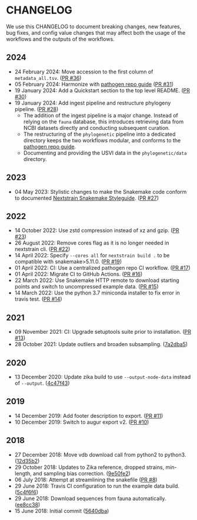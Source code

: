 # CHANGELOG

We use this CHANGELOG to document breaking changes, new features, bug fixes,
and config value changes that may affect both the usage of the workflows and
the outputs of the workflows.

## 2024

* 24 February 2024: Move accession to the first column of `metadata_all.tsv`. ([PR #36](https://github.com/nextstrain/zika/pull/36))
* 05 February 2024: Harmonize with [pathogen repo guide](https://github.com/nextstrain/pathogen-repo-guide) ([PR #31](https://github.com/nextstrain/zika/pull/31))
* 19 January 2024: Add a Quickstart section to the top level README. ([PR #30](https://github.com/nextstrain/zika/pull/30))
* 19 January 2024: Add ingest pipeline and restructure phylogeny pipeline. ([PR #28](https://github.com/nextstrain/zika/pull/28))
  * The addition of the ingest pipeline is a major change. Instead of relying on the `fauna` database, this introduces retrieving data from NCBI datasets directly and conducting subsequent curation.
  * The restructuring of the `phylogenetic` pipeline into a dedicated directory keeps the two workflows modular, and conforms to the [pathogen repo guide](https://github.com/nextstrain/pathogen-repo-guide).
  * Documenting and providing the USVI data in the `phylogenetic/data` directory.

## 2023

* 04 May 2023: Stylistic changes to make the Snakemake code conform to documented [Nextstrain Snakemake Styleguide](https://docs.nextstrain.org/en/latest/reference/snakemake-style-guide.html). ([PR #27](https://github.com/nextstrain/zika/pull/27))

## 2022

* 14 October 2022: Use zstd compression instead of xz and gzip. ([PR #23](https://github.com/nextstrain/zika/pull/23))
* 26 August 2022: Remove cores flag as it is no longer needed in nextstrain cli. ([PR #22](https://github.com/nextstrain/zika/pull/22))
* 14 April 2022: Specify `--cores all` for `nextstrain build .` to be compatible with snakemake>5.11.0. ([PR #19](https://github.com/nextstrain/zika/pull/19))
* 01 April 2022: CI: Use a centralized pathogen repo CI workflow. ([PR #17](https://github.com/nextstrain/zika/pull/17))
* 01 April 2022: Migrate CI to GitHub Actions. ([PR #16](https://github.com/nextstrain/zika/pull/16))
* 22 March 2022: Use Snakemake HTTP remote to download starting points and switch to uncompressed example data. ([PR #15](https://github.com/nextstrain/zika/pull/15))
* 14 March 2022: Use the python 3.7 miniconda installer to fix error in travis test. ([PR #14](https://github.com/nextstrain/zika/pull/14))

## 2021

* 09 November 2021: CI: Upgrade setuptools suite prior to installation. ([PR #13](https://github.com/nextstrain/zika/pull/13))
* 28 October 2021: Update outliers and broaden subsampling. ([7a2dba5](https://github.com/nextstrain/zika/commit/7a2dba5ac298e8edecacd5e19124399f713af33f))

## 2020

* 13 December 2020: Update zika build to use `--output-node-data` instead of `--output`. ([4c47f43](https://github.com/nextstrain/zika/commit/4c47f439ba714cbf5e25a81462de2819ac16f9d0))

## 2019

* 14 December 2019: Add footer description to export. ([PR #11](https://github.com/nextstrain/zika/pull/11))
* 10 December 2019: Switch to augur export v2. ([PR #10](https://github.com/nextstrain/zika/pull/10))

## 2018

* 27 December 2018: Move vdb download call from python2 to python3. ([12d35b2](https://github.com/nextstrain/zika/commit/12d35b281fcb9b0482b58e1247dad2ee500e83b4))
* 29 October 2018: Updates to Zika reference, dropped strains, min-length, and sampling bias correction. ([9e50fe2](https://github.com/nextstrain/zika/commit/9e50fe2dc6ac8209e829278007a938bba7ea7b32))
* 06 July 2018: Attempt at streamlining the snakefile ([PR #8](https://github.com/nextstrain/zika/pull/8))
* 29 June 2018: Travis CI configuration to run the example data build. ([5c4f6f6](https://github.com/nextstrain/zika/commit/5c4f6f6b682422f568280093d8548e7c77428d6f))
* 29 June 2018: Download sequences from fauna automatically. ([ee8cc38](https://github.com/nextstrain/zika/commit/ee8cc38ff5ab46db2bd5f4ac136811bcead5f003))
* 15 June 2018: Initial commit ([5640dba](https://github.com/nextstrain/zika/commit/5640dba33661365c0a9cf8614d2c04b01d227b15))